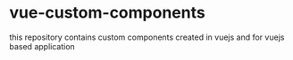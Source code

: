 # vue-custom-components
this repository contains custom components created in vuejs and for vuejs based application
